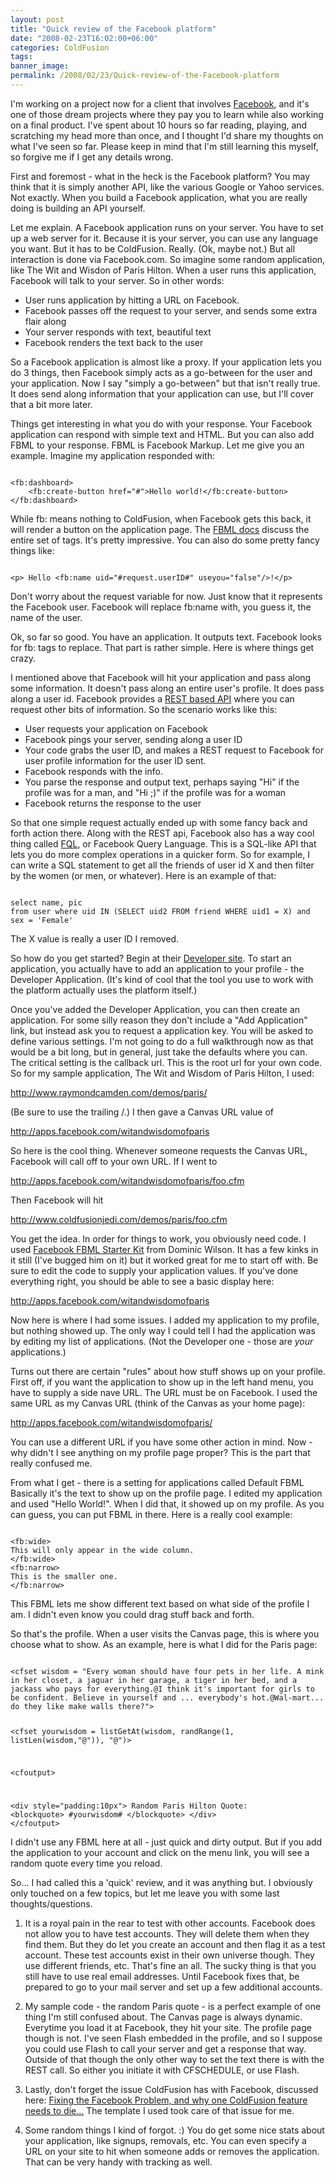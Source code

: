 ```yaml
---
layout: post
title: "Quick review of the Facebook platform"
date: "2008-02-23T16:02:00+06:00"
categories: ColdFusion 
tags: 
banner_image: 
permalink: /2008/02/23/Quick-review-of-the-Facebook-platform
---
```


I'm working on a project now for a client that involves <a href="http://www.facebook.com">Facebook</a>, and it's one of those dream projects where they pay you to learn while also working on a final product. I've spent about 10 hours so far reading, playing, and scratching my head more than once, and I thought I'd share my thoughts on what I've seen so far. Please keep in mind that I'm still learning this myself, so forgive me if I get any details wrong.
<!--more-->
First and foremost - what in the heck is the Facebook platform? You may think that it is simply another API, like the various Google or Yahoo services. Not exactly. When you build a Facebook application, what you are really doing is building an API yourself. 

Let me explain. A Facebook application runs on your server. You have to set up a web server for it. Because it is your server, you can use any language you want. But it has to be ColdFusion. Really. (Ok, maybe not.) But all interaction is done via Facebook.com. So imagine some random application, like The Wit and Wisdon of Paris Hilton. When a user runs this application, Facebook will talk to your server. So in other words:

<ul>
<li>User runs application by hitting a URL on Facebook.
<li>Facebook passes off the request to your server, and sends some extra flair along
<li>Your server responds with text, beautiful text
<li>Facebook renders the text back to the user
</ul>

So a Facebook application is almost like a proxy. If your application lets you do 3 things, then Facebook simply acts as a go-between for the user and your application. Now I say "simply a go-between" but that isn't really true. It does send along information that your application can use, but I'll cover that a bit more later. 

Things get interesting in what you do with your response. Your Facebook application can respond with simple text and HTML. But you can also add FBML to your response. FBML is Facebook Markup. Let me give you an example. Imagine my application responded with:

<code>
&lt;fb:dashboard&gt;
	&lt;fb:create-button href="#"&gt;Hello world!&lt;/fb:create-button&gt;
&lt;/fb:dashboard&gt;
</code>

While fb: means nothing to ColdFusion, when Facebook gets this back, it will render a button on the application page. The <a href="http://wiki.developers.facebook.com/index.php/FBML">FBML docs</a> discuss the entire set of tags. It's pretty impressive. You can also do some pretty fancy things like:

<code>
&lt;p&gt; Hello &lt;fb:name uid="#request.userID#" useyou="false"/&gt;!&lt;/p&gt;
</code>

Don't worry about the request variable for now. Just know that it represents the Facebook user. Facebook will replace fb:name with, you guess it, the name of the user. 

Ok, so far so good. You have an application. It outputs text. Facebook looks for fb: tags to replace. That part is rather simple. Here is where things get crazy.

I mentioned above that Facebook will hit your application and pass along some information. It doesn't pass along an entire user's profile. It does pass along a user id. Facebook provides a <a href="http://wiki.developers.facebook.com/index.php/API">REST based API</a> where you can request other bits of information. So the scenario works like this:

<ul>
<li>User requests your application on Facebook
<li>Facebook pings your server, sending along a user ID
<li>Your code grabs the user ID, and makes a REST request to Facebook for user profile information for the user ID sent.
<li>Facebook responds with the info.
<li>You parse the response and output text, perhaps saying "Hi" if the profile was for a man, and "Hi ;)" if the profile was for a woman
<li>Facebook returns the response to the user
</ul>

So that one simple request actually ended up with some fancy back and forth action there. Along with the REST api, Facebook also has a way cool thing called <a href="http://developers.facebook.com/documentation.php?doc=fql">FQL</a>, or Facebook Query Language. This is a SQL-like API that lets you do more complex operations in a quicker form. So for example, I can write a SQL statement to get all the friends of user id X and then filter by the women (or men, or whatever). Here is an example of that:

<code>
select name, pic
from user where uid IN (SELECT uid2 FROM friend WHERE uid1 = X) and sex = 'Female'
</code>

The X value is really a user ID I removed. 

So how do you get started? Begin at their <a href="http://developers.facebook.com/">Developer site</a>. To start an application, you actually have to add an application to your profile - the Developer Application. (It's kind of cool that the tool you use to work with the platform actually uses the platform itself.)

Once you've added the Developer Application, you can then create an application. For some silly reason they don't include a "Add Application" link, but instead ask you to request a application key. You will be asked to define various settings. I'm not going to do a full walkthrough now as that would be a bit long, but in general, just take the defaults where you can. The critical setting is the callback url. This is the root url for your own code. So for my sample application, The Wit and Wisdom of Paris Hilton, I used:

http://www.raymondcamden.com/demos/paris/

(Be sure to use the trailing /.) I then gave a Canvas URL value of

http://apps.facebook.com/witandwisdomofparis

So here is the cool thing. Whenever someone requests the Canvas URL, Facebook will call off to your own URL. If I went to

http://apps.facebook.com/witandwisdomofparis/foo.cfm

Then Facebook will hit

http://www.coldfusionjedi.com/demos/paris/foo.cfm

You get the idea. In order for things to work, you obviously need code. I used <a href="http://fbmlstarter.riaforge.org/">Facebook FBML Starter Kit</a> from Dominic Wilson. It has a few kinks in it still (I've bugged him on it) but it worked great for me to start off with. Be sure to edit the code to supply your application values. If you've done everything right, you should be able to see a basic display here:

<a href="http://apps.facebook.com/witandwisdomofparis">http://apps.facebook.com/witandwisdomofparis</a>

Now here is where I had some issues. I added my application to my profile, but nothing showed up. The only way I could tell I had the application was by editing my list of applications. (Not the Developer one - those are <i>your</i> applications.)

Turns out there are certain "rules" about how stuff shows up on your profile. First off, if you want the application to show up in the left hand menu, you have to supply a side nave URL. The URL must be on Facebook. I used the same URL as my Canvas URL (think of the Canvas as your home page):

http://apps.facebook.com/witandwisdomofparis/

You can use a different URL if you have some other action in mind. Now - why didn't I see anything on my profile page proper? This is the part that really confused me.

From what I get - there is a setting for applications called Default FBML Basically it's the text to show up on the profile page. I edited my application and used "Hello World!".  When I did that, it showed up on my profile. As you can guess, you can put FBML in there. Here is a really cool example:

<code>
&lt;fb:wide&gt;
This will only appear in the wide column.
&lt;/fb:wide&gt;
&lt;fb:narrow&gt;
This is the smaller one.
&lt;/fb:narrow&gt;
</code>

This FBML lets me show different text based on what side of the profile I am. I didn't even know you could drag stuff back and forth. 

So that's the profile. When a user visits the Canvas page, this is where you choose what to show. As an example, here is what I did for the Paris page: 

<code>
&lt;cfset wisdom = "Every woman should have four pets in her life. A mink in her closet, a jaguar in her garage, a tiger in her bed, and a jackass who pays for everything.@I think it's important for girls to be confident. Believe in yourself and ... everybody's hot.@Wal-mart... do they like make walls there?"&gt;

&lt;cfset yourwisdom = listGetAt(wisdom, randRange(1, listLen(wisdom,"@")), "@")&gt;
	
&lt;cfoutput&gt;
	
&lt;div style="padding:10px"&gt;
	Random Paris Hilton Quote:
	&lt;blockquote&gt;
	#yourwisdom#
	&lt;/blockquote&gt;
&lt;/div&gt;
&lt;/cfoutput&gt;
</code>

I didn't use any FBML here at all - just quick and dirty output. But if you add the application to your account and click on the menu link, you will see a random quote every time you reload.

So... I had called this a 'quick' review, and it was anything but. I obviously only touched on a few topics, but let me leave you with some last thoughts/questions.

1) It is a royal pain in the rear to test with other accounts. Facebook does not allow you to have test accounts. They will delete them when they find them. But they do let you create an account and then flag it as a test account. These test accounts exist in their own universe though. They use different friends, etc. That's fine an all. The sucky thing is that you still have to use real email addresses. Until Facebook fixes that, be prepared to go to your mail server and set up a few additional accounts. 

2) My sample code - the random Paris quote - is a perfect example of one thing I'm still confused about. The Canvas page is always dynamic. Everytime you load it at Facebook, they hit your site. The profile page though is not. I've seen Flash embedded in the profile, and so I suppose you could use Flash to call your server and get a response that way. Outside of that though the only other way to set the text there is with the REST call. So either you initiate it with CFSCHEDULE, or use Flash. 

3) Lastly, don't forget the issue ColdFusion has with Facebook, discussed here: <a href="http://www.coldfusionjedi.com/index.cfm/2007/9/21/Fixing-the-Facebook-Problem-and-why-one-ColdFusion-feature-needs-to-die">Fixing the Facebook Problem, and why one ColdFusion feature needs to die...</a> The template I used took care of that issue for me.

4) Some random things I kind of forgot. :) You do get some nice stats about your application, like signups, removals, etc. You can even specify a URL on your site to hit when someone adds or removes the application. That can be very handy with tracking as well.